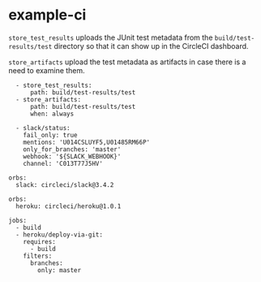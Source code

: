 # example-ci

`store_test_results` uploads the JUnit test metadata from the `build/test-results/test` directory so that it can show up in the CircleCI dashboard.

`store_artifacts` upload the test metadata as artifacts in case there is a need to examine them. 

```
  - store_test_results:
      path: build/test-results/test
  - store_artifacts:
      path: build/test-results/test
      when: always
```



```
  - slack/status:
    fail_only: true
    mentions: 'U014CSLUYF5,U01485RM66P'
    only_for_branches: 'master'
    webhook: '${SLACK_WEBHOOK}'
    channel: 'C013T77J5HV'
```



```
orbs:
  slack: circleci/slack@3.4.2
```

```
orbs:
  heroku: circleci/heroku@1.0.1
```

```
jobs:
  - build
  - heroku/deploy-via-git:
    requires:
      - build
    filters:
      branches:
        only: master
```